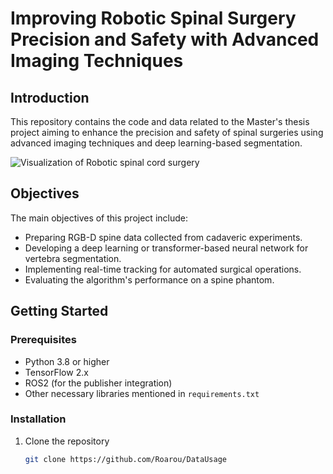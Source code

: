 # Improving Robotic Spinal Surgery Precision and Safety with Advanced Imaging Techniques

## Introduction

This repository contains the code and data related to the Master's thesis project aiming to enhance the precision and safety of spinal surgeries using advanced imaging techniques and deep learning-based segmentation.

![Visualization of Robotic spinal cord surgery](https://sirop.org/files/opportunity-images/786e8642-d659-4ddf-b04c-647a5b1cf2f3/550a8e84-b7f4-449a-bc54-730a99f0af2e.jpg)

## Objectives

The main objectives of this project include:
- Preparing RGB-D spine data collected from cadaveric experiments.
- Developing a deep learning or transformer-based neural network for vertebra segmentation.
- Implementing real-time tracking for automated surgical operations.
- Evaluating the algorithm's performance on a spine phantom.

## Getting Started

### Prerequisites

- Python 3.8 or higher
- TensorFlow 2.x
- ROS2 (for the publisher integration)
- Other necessary libraries mentioned in `requirements.txt`

### Installation

1. Clone the repository
   ```bash
   git clone https://github.com/Roarou/DataUsage
